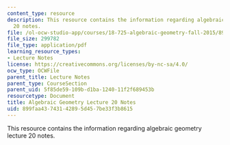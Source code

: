 ```yaml
---
content_type: resource
description: This resource contains the information regarding algebraic geometry lecture
  20 notes.
file: /ol-ocw-studio-app/courses/18-725-algebraic-geometry-fall-2015/899faa43743142895d457be33f3b8615_MIT18_725F15_lec20.pdf
file_size: 299782
file_type: application/pdf
learning_resource_types:
- Lecture Notes
license: https://creativecommons.org/licenses/by-nc-sa/4.0/
ocw_type: OCWFile
parent_title: Lecture Notes
parent_type: CourseSection
parent_uid: 5f85de59-109b-d1ba-1240-11f2f689453b
resourcetype: Document
title: Algebraic Geometry Lecture 20 Notes
uid: 899faa43-7431-4289-5d45-7be33f3b8615
---
```

This resource contains the information regarding algebraic geometry lecture 20 notes.